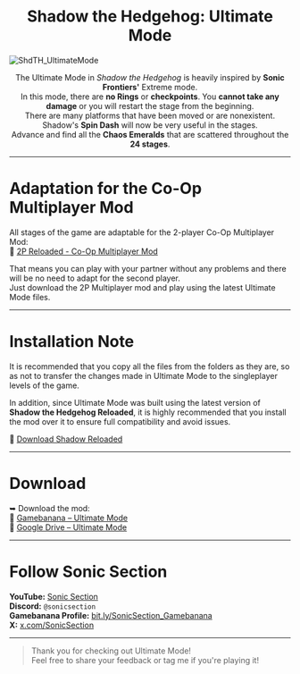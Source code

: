 <h1 align="center"><strong>Shadow the Hedgehog: Ultimate Mode</strong></h1>

![ShdTH_UltimateMode](https://github.com/user-attachments/assets/341a676a-9257-4c59-8bf6-b69844e1d49e)

<p align="center">
  The Ultimate Mode in <em>Shadow the Hedgehog</em> is heavily inspired by <strong>Sonic Frontiers'</strong> Extreme mode.<br>
  In this mode, there are <strong>no Rings</strong> or <strong>checkpoints</strong>. You <strong>cannot take any damage</strong> or you will restart the stage from the beginning.<br>
  There are many platforms that have been moved or are nonexistent. Shadow's <strong>Spin Dash</strong> will now be very useful in the stages.<br>
  Advance and find all the <strong>Chaos Emeralds</strong> that are scattered throughout the <strong>24 stages</strong>.
</p>

---

# Adaptation for the Co-Op Multiplayer Mod

All stages of the game are adaptable for the 2-player Co-Op Multiplayer Mod:  
🔗 [2P Reloaded - Co-Op Multiplayer Mod](https://github.com/ShadowTheHedgehogHacking/2P-Reloaded)

That means you can play with your partner without any problems and there will be no need to adapt for the second player.  
Just download the 2P Multiplayer mod and play using the latest Ultimate Mode files.

---

# Installation Note

It is recommended that you copy all the files from the folders as they are, so as not to transfer the changes made in Ultimate Mode to the singleplayer levels of the game.

In addition, since Ultimate Mode was built using the latest version of **Shadow the Hedgehog Reloaded**, it is highly recommended that you install the mod over it to ensure full compatibility and avoid issues.

🔗 [Download Shadow Reloaded](https://github.com/ShadowTheHedgehogHacking/ShdTH-Reloaded.git)


---

# Download

➥ Download the mod:  
🔗 [Gamebanana – Ultimate Mode](https://gamebanana.com/mods/535295)  
🔗 [Google Drive – Ultimate Mode](https://drive.google.com/file/d/1WLz_Lb6QxTr04uzfMt7vRMV6xEEbXYq9/view?usp=sharing)


---

# Follow Sonic Section

**YouTube:** [Sonic Section](https://bit.ly/SonicSection)  
**Discord:** `@sonicsection`  
**Gamebanana Profile:** [bit.ly/SonicSection_Gamebanana](https://bit.ly/SonicSection_Gamebanana)  
**X:** [x.com/SonicSection](https://x.com/SonicSection)

---

> Thank you for checking out Ultimate Mode!  
> Feel free to share your feedback or tag me if you're playing it!

